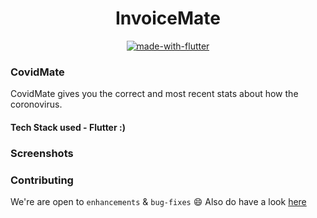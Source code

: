 <div align="center">

<h1>InvoiceMate</h1>

[![made-with-flutter](https://img.shields.io/badge/made%20with-Flutter-blue.svg)](https://www.flutter,dev/)
<br>

</div>

### CovidMate 

CovidMate gives you the correct and most recent stats about how the coronovirus.

#### Tech Stack used - Flutter :)

### Screenshots


### Contributing

 We're are open to `enhancements` & `bug-fixes` :smile: Also do have a look [here](./CONTRIBUTING.md)
 
